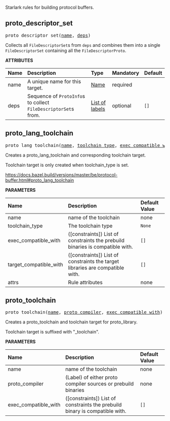<!-- Generated with Stardoc: http://skydoc.bazel.build -->

Starlark rules for building protocol buffers.

<a id="proto_descriptor_set"></a>

## proto_descriptor_set

<pre>
proto_descriptor_set(<a href="#proto_descriptor_set-name">name</a>, <a href="#proto_descriptor_set-deps">deps</a>)
</pre>

Collects all `FileDescriptorSet`s from `deps` and combines them into a single
`FileDescriptorSet` containing all the `FileDescriptorProto`.

**ATTRIBUTES**


| Name  | Description | Type | Mandatory | Default |
| :------------- | :------------- | :------------- | :------------- | :------------- |
| <a id="proto_descriptor_set-name"></a>name |  A unique name for this target.   | <a href="https://bazel.build/concepts/labels#target-names">Name</a> | required |  |
| <a id="proto_descriptor_set-deps"></a>deps |  Sequence of <code>ProtoInfo</code>s to collect <code>FileDescriptorSet</code>s from.   | <a href="https://bazel.build/concepts/labels">List of labels</a> | optional | <code>[]</code> |


<a id="proto_lang_toolchain"></a>

## proto_lang_toolchain

<pre>
proto_lang_toolchain(<a href="#proto_lang_toolchain-name">name</a>, <a href="#proto_lang_toolchain-toolchain_type">toolchain_type</a>, <a href="#proto_lang_toolchain-exec_compatible_with">exec_compatible_with</a>, <a href="#proto_lang_toolchain-target_compatible_with">target_compatible_with</a>, <a href="#proto_lang_toolchain-attrs">attrs</a>)
</pre>

Creates a proto_lang_toolchain and corresponding toolchain target.

Toolchain target is only created when toolchain_type is set.

https://docs.bazel.build/versions/master/be/protocol-buffer.html#proto_lang_toolchain


**PARAMETERS**


| Name  | Description | Default Value |
| :------------- | :------------- | :------------- |
| <a id="proto_lang_toolchain-name"></a>name |  name of the toolchain   |  none |
| <a id="proto_lang_toolchain-toolchain_type"></a>toolchain_type |  The toolchain type   |  <code>None</code> |
| <a id="proto_lang_toolchain-exec_compatible_with"></a>exec_compatible_with |  ([constraints]) List of constraints the prebuild binaries is compatible with.   |  <code>[]</code> |
| <a id="proto_lang_toolchain-target_compatible_with"></a>target_compatible_with |  ([constraints]) List of constraints the target libraries are compatible with.   |  <code>[]</code> |
| <a id="proto_lang_toolchain-attrs"></a>attrs |  Rule attributes   |  none |


<a id="proto_toolchain"></a>

## proto_toolchain

<pre>
proto_toolchain(<a href="#proto_toolchain-name">name</a>, <a href="#proto_toolchain-proto_compiler">proto_compiler</a>, <a href="#proto_toolchain-exec_compatible_with">exec_compatible_with</a>)
</pre>

Creates a proto_toolchain and toolchain target for proto_library.

Toolchain target is suffixed with "_toolchain".


**PARAMETERS**


| Name  | Description | Default Value |
| :------------- | :------------- | :------------- |
| <a id="proto_toolchain-name"></a>name |  name of the toolchain   |  none |
| <a id="proto_toolchain-proto_compiler"></a>proto_compiler |  (Label) of either proto compiler sources or prebuild binaries   |  none |
| <a id="proto_toolchain-exec_compatible_with"></a>exec_compatible_with |  ([constraints]) List of constraints the prebuild binary is compatible with.   |  <code>[]</code> |


